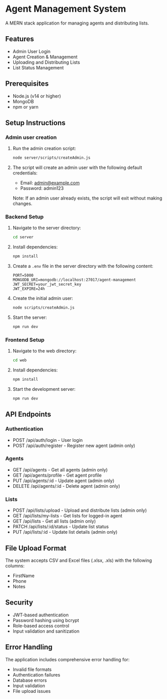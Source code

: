 # Agent Management System

A MERN stack application for managing agents and distributing lists.

## Features

- Admin User Login
- Agent Creation & Management
- Uploading and Distributing Lists
- List Status Management

## Prerequisites

- Node.js (v14 or higher)
- MongoDB
- npm or yarn

## Setup Instructions

### Admin user creation 


1. Run the admin creation script:
   ```bash
   node server/scripts/createAdmin.js
   ```

2. The script will create an admin user with the following default credentials:
   - Email: admin@example.com 
   - Password: admin123

   Note: If an admin user already exists, the script will exit without making changes.



### Backend Setup

1. Navigate to the server directory:
   ```bash
   cd server
   ```

2. Install dependencies:
   ```bash
   npm install
   ```

3. Create a `.env` file in the server directory with the following content:
   ```
   PORT=5000
   MONGODB_URI=mongodb://localhost:27017/agent-management
   JWT_SECRET=your_jwt_secret_key
   JWT_EXPIRE=24h
   ```

4. Create the initial admin user:
   ```bash
   node scripts/createAdmin.js
   ```

5. Start the server:
   ```bash
   npm run dev
   ```

### Frontend Setup

1. Navigate to the web directory:
   ```bash
   cd web
   ```

2. Install dependencies:
   ```bash
   npm install
   ```

3. Start the development server:
   ```bash
   npm run dev
   ```


## API Endpoints

### Authentication
- POST /api/auth/login - User login
- POST /api/auth/register - Register new agent (admin only)

### Agents
- GET /api/agents - Get all agents (admin only)
- GET /api/agents/profile - Get agent profile
- PUT /api/agents/:id - Update agent (admin only)
- DELETE /api/agents/:id - Delete agent (admin only)

### Lists
- POST /api/lists/upload - Upload and distribute lists (admin only)
- GET /api/lists/my-lists - Get lists for logged-in agent
- GET /api/lists - Get all lists (admin only)
- PATCH /api/lists/:id/status - Update list status
- PUT /api/lists/:id - Update list details (admin only)

## File Upload Format

The system accepts CSV and Excel files (.xlsx, .xls) with the following columns:
- FirstName
- Phone
- Notes

## Security

- JWT-based authentication
- Password hashing using bcrypt
- Role-based access control
- Input validation and sanitization

## Error Handling

The application includes comprehensive error handling for:
- Invalid file formats
- Authentication failures
- Database errors
- Input validation
- File upload issues 